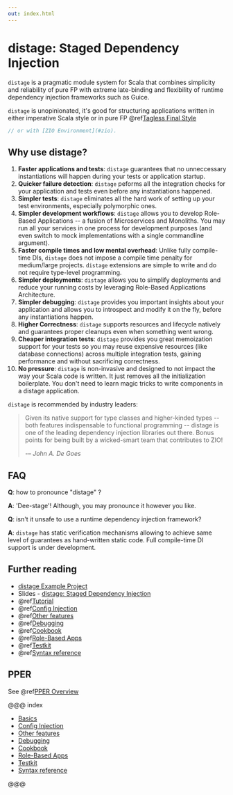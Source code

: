 ```yaml
---
out: index.html
---
```


distage: Staged Dependency Injection
====================================

`distage` is a pragmatic module system for Scala that combines simplicity and reliability of pure FP with extreme late-binding
and flexibility of runtime dependency injection frameworks such as Guice.

`distage` is unopinionated, it's good for structuring applications written in either imperative Scala style or in pure FP @ref[Tagless Final Style](basics.md#tagless-final-style)

```scala mdoc:invisible
// or with [ZIO Environment](#zio).
```

Why use distage?
-------------------

1. **Faster applications and tests**: 
    `distage` guarantees that no unneccessary instantiations will happen during your tests or application startup.
2. **Quicker failure detection**: 
    `distage` peforms all the integration checks for your application and tests even before any instantiations happened.    
3. **Simpler tests**: 
    `distage` eliminates all the hard work of setting up your test environments, especially polymorphic ones.
4. **Simpler development workflows**: 
    `distage` allows you to develop Role-Based Applications -- a fusion of Microservices and Monoliths.
     You may run all your services in one process for development purposes (and even switch to mock implementations with a single commandline argument).
5. **Faster compile times and low mental overhead**:
    Unlike fully compile-time DIs, `distage` does not impose a compile time penalty for medium/large projects.
    `distage` extensions are simple to write and do not require type-level programming.
6. **Simpler deployments**:
    `distage` allows you to simplify deployments and reduce your running costs by leveraging Role-Based Applications Architecture.
7. **Simpler debugging**:
    `distage` provides you important insights about your application and allows you to introspect and modify it on the fly, 
    before any instantiations happen.
8. **Higher Correctness**: 
    `distage` supports resources and lifecycle natively and guarantees proper cleanups even when something went wrong.
9. **Cheaper integration tests**:
    `distage` provides you great memoization support for your tests so you may reuse expensive resources (like database connections) across multiple
    integration tests, gaining performance and without sacrificing correctness.
10. **No pressure**: 
    `distage` is non-invasive and designed to not impact the way your Scala code is written. 
    It just removes all the initialization boilerplate.
    You don't need to learn magic tricks to write components in a distage application.

`distage` is recommended by industry leaders:

> Given its native support for type classes and higher-kinded types -- both features indispensable to functional programming -- distage is one of the leading dependency injection libraries out there. Bonus points for being built by a wicked-smart team that contributes to ZIO! 
> 
> -– *John A. De Goes*

FAQ
---

**Q**: how to pronounce "distage" ?

**A**: 'Dee-stage'! Although, you may pronounce it however you like.

**Q**: isn't it unsafe to use a runtime dependency injection framework?

**A**: `distage` has static verification mechanisms allowing to achieve same level of guarantees as hand-written static code.
        Full compile-time DI support is under development.
 
Further reading
---------------

- [distage Example Project](https://github.com/7mind/distage-sample)
- Slides - [distage: Staged Dependency Injection](https://www.slideshare.net/7mind/scalaua-distage-staged-dependency-injection)
- @ref[Tutorial](basics.md#tutorial)
- @ref[Config Injection](config_injection.md)
- @ref[Other features](other-features.md)
- @ref[Debugging](debugging.md)
- @ref[Cookbook](cookbook.md)
- @ref[Role-Based Apps](roles.md)
- @ref[Testkit](testkit.md)
- @ref[Syntax reference](reference.md)

## PPER

See @ref[PPER Overview](../pper/00_pper.md)

@@@ index

* [Basics](basics.md)
* [Config Injection](config_injection.md)
* [Other features](other-features.md)
* [Debugging](debugging.md)
* [Cookbook](cookbook.md)
* [Role-Based Apps](roles.md)
* [Testkit](testkit.md)
* [Syntax reference](reference.md)

@@@
